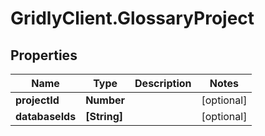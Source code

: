 # GridlyClient.GlossaryProject

## Properties

Name | Type | Description | Notes
------------ | ------------- | ------------- | -------------
**projectId** | **Number** |  | [optional] 
**databaseIds** | **[String]** |  | [optional] 


